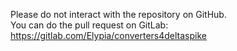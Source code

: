 Please do not interact with the repository on GitHub.  
You can do the pull request on GitLab: https://gitlab.com/Elypia/converters4deltaspike
